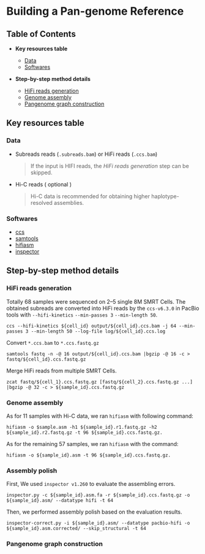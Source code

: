 # Building a Pan-genome Reference

## Table of Contents

- **Key resources table**
  - [Data](#data)
  - [Softwares](#softwares)

- **Step-by-step method details**
  - [HiFi reads generation](#hifi-reads-generation)
  - [Genome assembly](#genome-assembly)
  - [Pangenome graph construction](#pangenome-graph-construction)

## Key resources table

### Data

 - Subreads reads (`.subreads.bam`) or HiFi reads (`.ccs.bam`)
   > If the input is HIFI reads, the *HiFi reads generation* step can be skipped.

 - Hi-C reads ( optional )
   > Hi-C data is recommended for obtaining higher haplotype-resolved assemblies.

### Softwares

 - [ccs](https://github.com/PacificBiosciences/ccs)
 - [samtools](https://github.com/samtools/samtools)
 - [hifiasm](https://github.com/chhylp123/hifiasm)
 - [inspector](https://github.com/ChongLab/Inspector)


## Step-by-step method details

### HiFi reads generation

Totally 68 samples were sequenced on 2–5 single 8M SMRT Cells. The obtained subreads are converted into HiFi reads by the `ccs-v6.3.0` in PacBio tools with `--hifi-kinetics` `--min-passes 3` `--min-length 50`.

```shell
ccs --hifi-kinetics ${cell_id} output/${cell_id}.ccs.bam -j 64 --min-passes 3 --min-length 50 --log-file log/${cell_id}.ccs.log
```

Convert `*.ccs.bam` to `*.ccs.fastq.gz`

```shell
samtools fastq -n -@ 16 output/${cell_id}.ccs.bam |bgzip -@ 16 -c > fastq/${cell_id}.ccs.fastq.gz
```

Merge HiFi reads from multiple SMRT Cells.

```shell
zcat fastq/${cell_1}.ccs.fastq.gz [fastq/${cell_2}.ccs.fastq.gz ...] |bgzip -@ 32 -c > ${sample_id}.ccs.fastq.gz
```
	
### Genome assembly

As for 11 samples with Hi-C data, we ran `hifiasm` with following command:

```
hifiasm -o $sample.asm -h1 ${sample_id}.r1.fastq.gz -h2 ${sample_id}.r2.fastq.gz -t 96 ${sample_id}.ccs.fastq.gz. 
```

As for the remaining 57 samples, we ran `hifiasm` with the command: 

```
hifiasm -o ${sample_id}.asm -t 96 ${sample_id}.ccs.fastq.gz. 
```

### Assembly polish

First, We used `inspector v1.260` to evaluate the assembling errors.

```
inspector.py -c ${sample_id}.asm.fa -r ${sample_id}.ccs.fastq.gz -o ${sample_id}.asm/ --datatype hifi -t 64
```

Then, we performed assembly polish based on the evaluation results.

```
inspector-correct.py -i ${sample_id}.asm/ --datatype pacbio-hifi -o ${sample_id}.asm.corrected/ --skip_structural -t 64
```


### Pangenome graph construction
	
